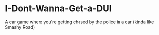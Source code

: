 # I-Dont-Wanna-Get-a-DUI
A car game where you're getting chased by the police in a car (kinda like Smashy Road)
